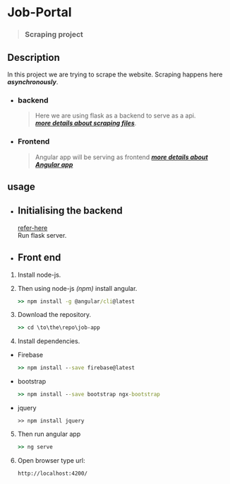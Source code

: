 # Job-Portal
> ### Scraping project

## Description

In this project we are trying to scrape the website. Scraping happens here ***asynchronously***.

- ### backend
  > Here we are using flask as a backend to serve as a api.  
  ***[more details about scraping files](https://github.com/raita0100/Job-Portal/blob/master/backend/)***.  
  
- ### Frontend
  > Angular app will be serving as frontend
  ***[more details about Angular app](https://github.com/raita0100/Job-Portal/blob/master/job-app/)***
 
 ## usage 
 - ## Initialising the backend
    [refer-here](https://github.com/raita0100/Job-Portal/tree/master/backend#running-in-flask-server-as-api-apppy)  
    Run flask server.
  
 - ## Front end  
 1. Install node-js.  
 
 2. Then using node-js _(npm)_ install angular.  
    ```cmd
    >> npm install -g @angular/cli@latest
    ```
 
 3. Download the repository.  
    ```cmd
    >> cd \to\the\repo\job-app
    ```
  
  4. Install dependencies.  
   - Firebase
     ```cmd
     >> npm install --save firebase@latest
     ```
   - bootstrap
     ```cmd
     >> npm install --save bootstrap ngx-bootstrap
     ```
   - jquery
     ```
     >> npm install jquery
     ```
      
  5. Then run angular app
     ```cmd
     >> ng serve
     ```
  6. Open browser type url:
     ```link
     http://localhost:4200/
     ```
 
